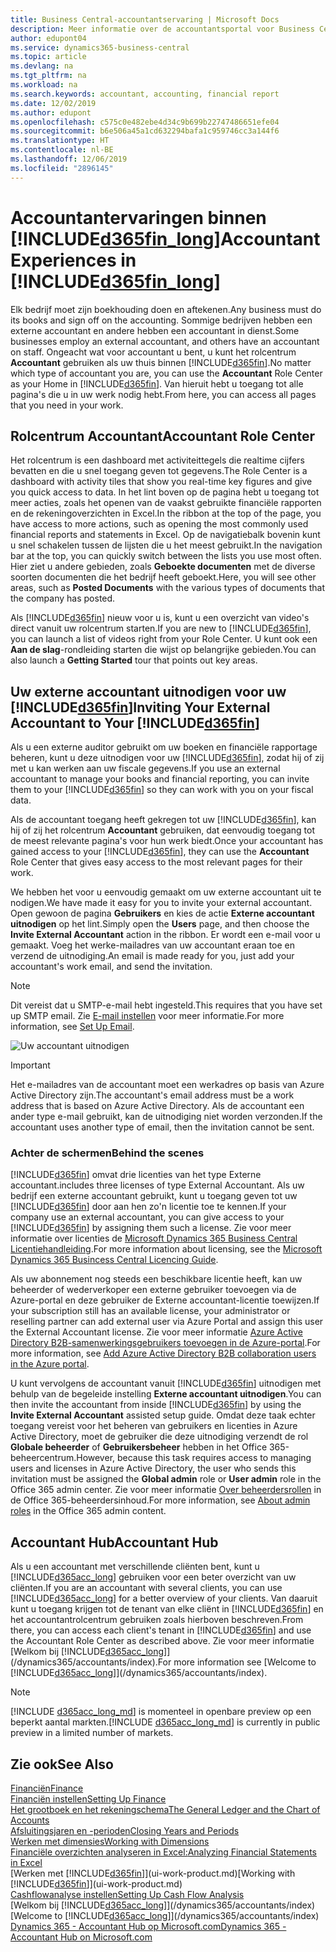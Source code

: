 ```yaml
---
title: Business Central-accountantservaring | Microsoft Docs
description: Meer informatie over de accountantsportal voor Business Central en het accountantrolcentrum dat interne en externe accountants in het cliëntbedrijf ondersteunt.
author: edupont04
ms.service: dynamics365-business-central
ms.topic: article
ms.devlang: na
ms.tgt_pltfrm: na
ms.workload: na
ms.search.keywords: accountant, accounting, financial report
ms.date: 12/02/2019
ms.author: edupont
ms.openlocfilehash: c575c0e482ebe4d34c9b699b22747486651efe04
ms.sourcegitcommit: b6e506a45a1cd632294bafa1c959746cc3a144f6
ms.translationtype: HT
ms.contentlocale: nl-BE
ms.lasthandoff: 12/06/2019
ms.locfileid: "2896145"
---
```

# <a name="accountant-experiences-in-included365fin_longincludesd365fin_long_mdmd"></a><span data-ttu-id="5bb5d-103">Accountantervaringen binnen [!INCLUDE[d365fin_long](includes/d365fin_long_md.md)]</span><span class="sxs-lookup"><span data-stu-id="5bb5d-103">Accountant Experiences in [!INCLUDE[d365fin_long](includes/d365fin_long_md.md)]</span></span>
<span data-ttu-id="5bb5d-104">Elk bedrijf moet zijn boekhouding doen en aftekenen.</span><span class="sxs-lookup"><span data-stu-id="5bb5d-104">Any business must do its books and sign off on the accounting.</span></span> <span data-ttu-id="5bb5d-105">Sommige bedrijven hebben een externe accountant en andere hebben een accountant in dienst.</span><span class="sxs-lookup"><span data-stu-id="5bb5d-105">Some businesses employ an external accountant, and others have an accountant on staff.</span></span> <span data-ttu-id="5bb5d-106">Ongeacht wat voor accountant u bent, u kunt het rolcentrum **Accountant** gebruiken als uw thuis binnen [!INCLUDE[d365fin](includes/d365fin_md.md)].</span><span class="sxs-lookup"><span data-stu-id="5bb5d-106">No matter which type of accountant you are, you can use the **Accountant** Role Center as your Home in [!INCLUDE[d365fin](includes/d365fin_md.md)].</span></span> <span data-ttu-id="5bb5d-107">Van hieruit hebt u toegang tot alle pagina's die u in uw werk nodig hebt.</span><span class="sxs-lookup"><span data-stu-id="5bb5d-107">From here, you can access all pages that you need in your work.</span></span>  

## <a name="accountant-role-center"></a><span data-ttu-id="5bb5d-108">Rolcentrum Accountant</span><span class="sxs-lookup"><span data-stu-id="5bb5d-108">Accountant Role Center</span></span>
<span data-ttu-id="5bb5d-109">Het rolcentrum is een dashboard met activiteittegels die realtime cijfers bevatten en die u snel toegang geven tot gegevens.</span><span class="sxs-lookup"><span data-stu-id="5bb5d-109">The Role Center is a dashboard with activity tiles that show you real-time key figures and give you quick access to data.</span></span> <span data-ttu-id="5bb5d-110">In het lint boven op de pagina hebt u toegang tot meer acties, zoals het openen van de vaakst gebruikte financiële rapporten en de rekeningoverzichten in Excel.</span><span class="sxs-lookup"><span data-stu-id="5bb5d-110">In the ribbon at the top of the page, you have access to more actions, such as opening the most commonly used financial reports and statements in Excel.</span></span> <span data-ttu-id="5bb5d-111">Op de navigatiebalk bovenin kunt u snel schakelen tussen de lijsten die u het meest gebruikt.</span><span class="sxs-lookup"><span data-stu-id="5bb5d-111">In the navigation bar at the top, you can quickly switch between the lists you use most often.</span></span> <span data-ttu-id="5bb5d-112">Hier ziet u andere gebieden, zoals **Geboekte documenten** met de diverse soorten documenten die het bedrijf heeft geboekt.</span><span class="sxs-lookup"><span data-stu-id="5bb5d-112">Here, you will see other areas, such as **Posted Documents** with the various types of documents that the company has posted.</span></span>  

<span data-ttu-id="5bb5d-113">Als [!INCLUDE[d365fin](includes/d365fin_md.md)] nieuw voor u is, kunt u een overzicht van video's direct vanuit uw rolcentrum starten.</span><span class="sxs-lookup"><span data-stu-id="5bb5d-113">If you are new to [!INCLUDE[d365fin](includes/d365fin_md.md)], you can launch a list of videos right from your Role Center.</span></span> <span data-ttu-id="5bb5d-114">U kunt ook een **Aan de slag**-rondleiding starten die wijst op belangrijke gebieden.</span><span class="sxs-lookup"><span data-stu-id="5bb5d-114">You can also launch a **Getting Started** tour that points out key areas.</span></span>  

## <a name="inviteaccountant"></a><span data-ttu-id="5bb5d-115">Uw externe accountant uitnodigen voor uw [!INCLUDE[d365fin](includes/d365fin_md.md)]</span><span class="sxs-lookup"><span data-stu-id="5bb5d-115">Inviting Your External Accountant to Your [!INCLUDE[d365fin](includes/d365fin_md.md)]</span></span>
<span data-ttu-id="5bb5d-116">Als u een externe auditor gebruikt om uw boeken en financiële rapportage beheren, kunt u deze uitnodigen voor uw [!INCLUDE[d365fin](includes/d365fin_md.md)], zodat hij of zij met u kan werken aan uw fiscale gegevens.</span><span class="sxs-lookup"><span data-stu-id="5bb5d-116">If you use an external accountant to manage your books and financial reporting, you can invite them to your [!INCLUDE[d365fin](includes/d365fin_md.md)] so they can work with you on your fiscal data.</span></span>

<span data-ttu-id="5bb5d-117">Als de accountant toegang heeft gekregen tot uw [!INCLUDE[d365fin](includes/d365fin_md.md)], kan hij of zij het rolcentrum **Accountant** gebruiken, dat eenvoudig toegang tot de meest relevante pagina's voor hun werk biedt.</span><span class="sxs-lookup"><span data-stu-id="5bb5d-117">Once your accountant has gained access to your [!INCLUDE[d365fin](includes/d365fin_md.md)], they can use the **Accountant** Role Center that gives easy access to the most relevant pages for their work.</span></span>  

<span data-ttu-id="5bb5d-118">We hebben het voor u eenvoudig gemaakt om uw externe accountant uit te nodigen.</span><span class="sxs-lookup"><span data-stu-id="5bb5d-118">We have made it easy for you to invite your external accountant.</span></span> <span data-ttu-id="5bb5d-119">Open gewoon de pagina **Gebruikers** en kies de actie **Externe accountant uitnodigen** op het lint.</span><span class="sxs-lookup"><span data-stu-id="5bb5d-119">Simply open the **Users** page, and then choose the **Invite External Accountant** action in the ribbon.</span></span> <span data-ttu-id="5bb5d-120">Er wordt een e-mail voor u gemaakt. Voeg het werke-mailadres van uw accountant eraan toe en verzend de uitnodiging.</span><span class="sxs-lookup"><span data-stu-id="5bb5d-120">An email is made ready for you, just add your accountant's work email, and send the invitation.</span></span>  
> [!Note]  
> <span data-ttu-id="5bb5d-121">Dit vereist dat u SMTP-e-mail hebt ingesteld.</span><span class="sxs-lookup"><span data-stu-id="5bb5d-121">This requires that you have set up SMTP email.</span></span> <span data-ttu-id="5bb5d-122">Zie [E-mail instellen](admin-how-setup-email.md) voor meer informatie.</span><span class="sxs-lookup"><span data-stu-id="5bb5d-122">For more information, see [Set Up Email](admin-how-setup-email.md).</span></span>   

![Uw accountant uitnodigen](./media/finance-invite-accountant/invite-accountant.png)

> [!IMPORTANT]  
> <span data-ttu-id="5bb5d-124">Het e-mailadres van de accountant moet een werkadres op basis van Azure Active Directory zijn.</span><span class="sxs-lookup"><span data-stu-id="5bb5d-124">The accountant's email address must be a work address that is based on Azure Active Directory.</span></span> <span data-ttu-id="5bb5d-125">Als de accountant een ander type e-mail gebruikt, kan de uitnodiging niet worden verzonden.</span><span class="sxs-lookup"><span data-stu-id="5bb5d-125">If the accountant uses another type of email, then the invitation cannot be sent.</span></span>  

### <a name="behind-the-scenes"></a><span data-ttu-id="5bb5d-126">Achter de schermen</span><span class="sxs-lookup"><span data-stu-id="5bb5d-126">Behind the scenes</span></span>
[!INCLUDE[d365fin](includes/d365fin_md.md)] <span data-ttu-id="5bb5d-127">omvat drie licenties van het type Externe accountant.</span><span class="sxs-lookup"><span data-stu-id="5bb5d-127">includes three licenses of type External Accountant.</span></span> <span data-ttu-id="5bb5d-128">Als uw bedrijf een externe accountant gebruikt, kunt u toegang geven tot uw [!INCLUDE[d365fin](includes/d365fin_md.md)] door aan hen zo'n licentie toe te kennen.</span><span class="sxs-lookup"><span data-stu-id="5bb5d-128">If your company use an external accountant, you can give access to your [!INCLUDE[d365fin](includes/d365fin_md.md)] by assigning them such a license.</span></span> <span data-ttu-id="5bb5d-129">Zie voor meer informatie over licenties de [Microsoft Dynamics 365 Business Central Licentiehandleiding](https://go.microsoft.com/fwlink/?LinkId=871590).</span><span class="sxs-lookup"><span data-stu-id="5bb5d-129">For more information about licensing, see the [Microsoft Dynamics 365 Busincess Central Licencing Guide](https://go.microsoft.com/fwlink/?LinkId=871590).</span></span> 

<span data-ttu-id="5bb5d-130">Als uw abonnement nog steeds een beschikbare licentie heeft, kan uw beheerder of wederverkoper een externe gebruiker toevoegen via de Azure-portal en deze gebruiker de Externe accountant-licentie toewijzen.</span><span class="sxs-lookup"><span data-stu-id="5bb5d-130">If your subscription still has an available license, your administrator or reselling partner can add external user via Azure Portal and assign this user the External Accountant license.</span></span> <span data-ttu-id="5bb5d-131">Zie voor meer informatie [Azure Active Directory B2B-samenwerkingsgebruikers toevoegen in de Azure-portal](/azure/active-directory/b2b/add-users-administrator).</span><span class="sxs-lookup"><span data-stu-id="5bb5d-131">For more information, see [Add Azure Active Directory B2B collaboration users in the Azure portal](/azure/active-directory/b2b/add-users-administrator).</span></span>

<span data-ttu-id="5bb5d-132">U kunt vervolgens de accountant vanuit [!INCLUDE[d365fin](includes/d365fin_md.md)] uitnodigen met behulp van de begeleide instelling **Externe accountant uitnodigen**.</span><span class="sxs-lookup"><span data-stu-id="5bb5d-132">You can then invite the accountant from inside [!INCLUDE[d365fin](includes/d365fin_md.md)] by using the **Invite External Accountant** assisted setup guide.</span></span> <span data-ttu-id="5bb5d-133">Omdat deze taak echter toegang vereist voor het beheren van gebruikers en licenties in Azure Active Directory, moet de gebruiker die deze uitnodiging verzendt de rol **Globale beheerder** of **Gebruikersbeheer** hebben in het Office 365-beheercentrum.</span><span class="sxs-lookup"><span data-stu-id="5bb5d-133">However, because this task requires access to managing users and licenses in Azure Active Directory, the user who sends this invitation must be assigned the **Global admin** role or **User admin** role in the Office 365 admin center.</span></span> <span data-ttu-id="5bb5d-134">Zie voor meer informatie [Over beheerdersrollen](/office365/admin/add-users/about-admin-roles) in de Office 365-beheerdersinhoud.</span><span class="sxs-lookup"><span data-stu-id="5bb5d-134">For more information, see [About admin roles](/office365/admin/add-users/about-admin-roles) in the Office 365 admin content.</span></span> 

## <a name="accountant-hub"></a><span data-ttu-id="5bb5d-135">Accountant Hub</span><span class="sxs-lookup"><span data-stu-id="5bb5d-135">Accountant Hub</span></span>
<span data-ttu-id="5bb5d-136">Als u een accountant met verschillende cliënten bent, kunt u [!INCLUDE[d365acc_long](includes/d365acc_long_md.md)] gebruiken voor een beter overzicht van uw cliënten.</span><span class="sxs-lookup"><span data-stu-id="5bb5d-136">If you are an accountant with several clients, you can use [!INCLUDE[d365acc_long](includes/d365acc_long_md.md)] for a better overview of your clients.</span></span> <span data-ttu-id="5bb5d-137">Van daaruit kunt u toegang krijgen tot de tenant van elke cliënt in [!INCLUDE[d365fin](includes/d365fin_md.md)] en het accountantrolcentrum gebruiken zoals hierboven beschreven.</span><span class="sxs-lookup"><span data-stu-id="5bb5d-137">From there, you can access each client's tenant in [!INCLUDE[d365fin](includes/d365fin_md.md)] and use the Accountant Role Center as described above.</span></span> <span data-ttu-id="5bb5d-138">Zie voor meer informatie [Welkom bij [!INCLUDE[d365acc_long](includes/d365acc_long_md.md)]](/dynamics365/accountants/index).</span><span class="sxs-lookup"><span data-stu-id="5bb5d-138">For more information see [Welcome to [!INCLUDE[d365acc_long](includes/d365acc_long_md.md)]](/dynamics365/accountants/index).</span></span>  

> [!NOTE]
> <span data-ttu-id="5bb5d-139">[!INCLUDE [d365acc_long_md](includes/d365acc_long_md.md)] is momenteel in openbare preview op een beperkt aantal markten.</span><span class="sxs-lookup"><span data-stu-id="5bb5d-139">[!INCLUDE [d365acc_long_md](includes/d365acc_long_md.md)] is currently in public preview in a limited number of markets.</span></span>

## <a name="see-also"></a><span data-ttu-id="5bb5d-140">Zie ook</span><span class="sxs-lookup"><span data-stu-id="5bb5d-140">See Also</span></span>
[<span data-ttu-id="5bb5d-141">Financiën</span><span class="sxs-lookup"><span data-stu-id="5bb5d-141">Finance</span></span>](finance.md)  
[<span data-ttu-id="5bb5d-142">Financiën instellen</span><span class="sxs-lookup"><span data-stu-id="5bb5d-142">Setting Up Finance</span></span>](finance-setup-finance.md)  
[<span data-ttu-id="5bb5d-143">Het grootboek en het rekeningschema</span><span class="sxs-lookup"><span data-stu-id="5bb5d-143">The General Ledger and the Chart of Accounts</span></span>](finance-general-ledger.md)  
[<span data-ttu-id="5bb5d-144">Afsluitingsjaren en -perioden</span><span class="sxs-lookup"><span data-stu-id="5bb5d-144">Closing Years and Periods</span></span>](year-close-years-periods.md)  
[<span data-ttu-id="5bb5d-145">Werken met dimensies</span><span class="sxs-lookup"><span data-stu-id="5bb5d-145">Working with Dimensions</span></span>](finance-dimensions.md)  
[<span data-ttu-id="5bb5d-146">Financiële overzichten analyseren in Excel:</span><span class="sxs-lookup"><span data-stu-id="5bb5d-146">Analyzing Financial Statements in Excel</span></span>](finance-analyze-excel.md)  
<span data-ttu-id="5bb5d-147">[Werken met [!INCLUDE[d365fin](includes/d365fin_md.md)]](ui-work-product.md)</span><span class="sxs-lookup"><span data-stu-id="5bb5d-147">[Working with [!INCLUDE[d365fin](includes/d365fin_md.md)]](ui-work-product.md)</span></span>  
[<span data-ttu-id="5bb5d-148">Cashflowanalyse instellen</span><span class="sxs-lookup"><span data-stu-id="5bb5d-148">Setting Up Cash Flow Analysis</span></span>](finance-setup-cash-flow-analyses.md)  
<span data-ttu-id="5bb5d-149">[Welkom bij [!INCLUDE[d365acc_long](includes/d365acc_long_md.md)]](/dynamics365/accountants/index)</span><span class="sxs-lookup"><span data-stu-id="5bb5d-149">[Welcome to [!INCLUDE[d365acc_long](includes/d365acc_long_md.md)]](/dynamics365/accountants/index)</span></span>  
[<span data-ttu-id="5bb5d-150">Dynamics 365 - Accountant Hub op Microsoft.com</span><span class="sxs-lookup"><span data-stu-id="5bb5d-150">Dynamics 365 - Accountant Hub on Microsoft.com</span></span>](https://www.microsoft.com/dynamics365/financial-insights-for-accountants)  

